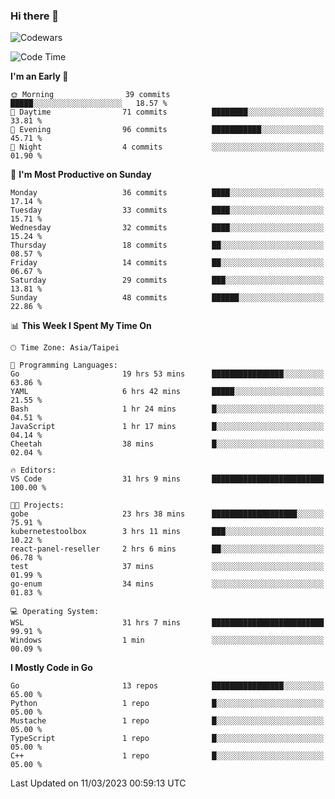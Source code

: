 ### Hi there 👋

![Codewars](https://www.codewars.com/users/omegaatt36/badges/small)

<!--START_SECTION:waka-->
![Code Time](http://img.shields.io/badge/Code%20Time-934%20hrs%2042%20mins-blue)

**I'm an Early 🐤** 

```text
🌞 Morning                39 commits          █████░░░░░░░░░░░░░░░░░░░░   18.57 % 
🌆 Daytime                71 commits          ████████░░░░░░░░░░░░░░░░░   33.81 % 
🌃 Evening                96 commits          ███████████░░░░░░░░░░░░░░   45.71 % 
🌙 Night                  4 commits           ░░░░░░░░░░░░░░░░░░░░░░░░░   01.90 % 
```
📅 **I'm Most Productive on Sunday** 

```text
Monday                   36 commits          ████░░░░░░░░░░░░░░░░░░░░░   17.14 % 
Tuesday                  33 commits          ████░░░░░░░░░░░░░░░░░░░░░   15.71 % 
Wednesday                32 commits          ████░░░░░░░░░░░░░░░░░░░░░   15.24 % 
Thursday                 18 commits          ██░░░░░░░░░░░░░░░░░░░░░░░   08.57 % 
Friday                   14 commits          ██░░░░░░░░░░░░░░░░░░░░░░░   06.67 % 
Saturday                 29 commits          ███░░░░░░░░░░░░░░░░░░░░░░   13.81 % 
Sunday                   48 commits          ██████░░░░░░░░░░░░░░░░░░░   22.86 % 
```


📊 **This Week I Spent My Time On** 

```text
🕑︎ Time Zone: Asia/Taipei

💬 Programming Languages: 
Go                       19 hrs 53 mins      ████████████████░░░░░░░░░   63.86 % 
YAML                     6 hrs 42 mins       █████░░░░░░░░░░░░░░░░░░░░   21.55 % 
Bash                     1 hr 24 mins        █░░░░░░░░░░░░░░░░░░░░░░░░   04.51 % 
JavaScript               1 hr 17 mins        █░░░░░░░░░░░░░░░░░░░░░░░░   04.14 % 
Cheetah                  38 mins             █░░░░░░░░░░░░░░░░░░░░░░░░   02.04 % 

🔥 Editors: 
VS Code                  31 hrs 9 mins       █████████████████████████   100.00 % 

🐱‍💻 Projects: 
gobe                     23 hrs 38 mins      ███████████████████░░░░░░   75.91 % 
kubernetestoolbox        3 hrs 11 mins       ███░░░░░░░░░░░░░░░░░░░░░░   10.22 % 
react-panel-reseller     2 hrs 6 mins        ██░░░░░░░░░░░░░░░░░░░░░░░   06.78 % 
test                     37 mins             ░░░░░░░░░░░░░░░░░░░░░░░░░   01.99 % 
go-enum                  34 mins             ░░░░░░░░░░░░░░░░░░░░░░░░░   01.83 % 

💻 Operating System: 
WSL                      31 hrs 7 mins       █████████████████████████   99.91 % 
Windows                  1 min               ░░░░░░░░░░░░░░░░░░░░░░░░░   00.09 % 
```

**I Mostly Code in Go** 

```text
Go                       13 repos            ████████████████░░░░░░░░░   65.00 % 
Python                   1 repo              █░░░░░░░░░░░░░░░░░░░░░░░░   05.00 % 
Mustache                 1 repo              █░░░░░░░░░░░░░░░░░░░░░░░░   05.00 % 
TypeScript               1 repo              █░░░░░░░░░░░░░░░░░░░░░░░░   05.00 % 
C++                      1 repo              █░░░░░░░░░░░░░░░░░░░░░░░░   05.00 % 
```




 Last Updated on 11/03/2023 00:59:13 UTC
<!--END_SECTION:waka-->

<!--
**omegaatt36/omegaatt36** is a ✨ _special_ ✨ repository because its `README.md` (this file) appears on your GitHub profile.

Here are some ideas to get you started:

- 🔭 I’m currently working on ...
- 🌱 I’m currently learning ...
- 👯 I’m looking to collaborate on ...
- 🤔 I’m looking for help with ...
- 💬 Ask me about ...
- 📫 How to reach me: ...
- 😄 Pronouns: ...
- ⚡ Fun fact: ...
-->
